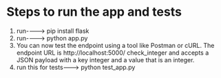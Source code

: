 # Steps to run the app and tests
1. run----> pip install flask
2. run----> python app.py
3. You can now test the endpoint using a tool like Postman or cURL. The endpoint URL is http://localhost:5000/      check_integer and accepts a JSON payload with a key integer and a value that is an integer.
4. run this for tests---> python test_app.py